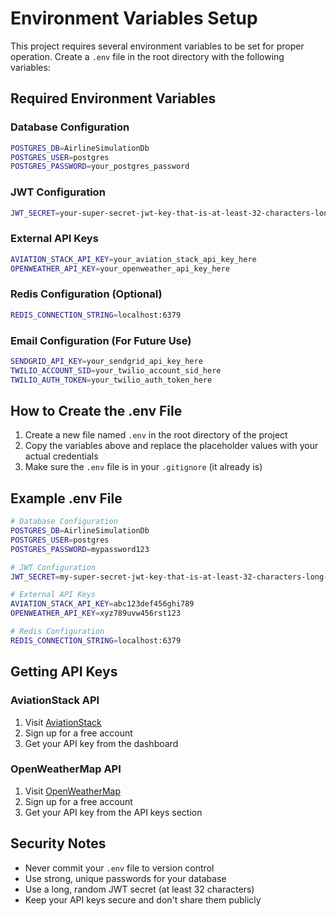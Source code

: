 # Environment Variables Setup

This project requires several environment variables to be set for proper operation. Create a `.env` file in the root directory with the following variables:

## Required Environment Variables

### Database Configuration
```bash
POSTGRES_DB=AirlineSimulationDb
POSTGRES_USER=postgres
POSTGRES_PASSWORD=your_postgres_password
```

### JWT Configuration
```bash
JWT_SECRET=your-super-secret-jwt-key-that-is-at-least-32-characters-long
```

### External API Keys
```bash
AVIATION_STACK_API_KEY=your_aviation_stack_api_key_here
OPENWEATHER_API_KEY=your_openweather_api_key_here
```

### Redis Configuration (Optional)
```bash
REDIS_CONNECTION_STRING=localhost:6379
```

### Email Configuration (For Future Use)
```bash
SENDGRID_API_KEY=your_sendgrid_api_key_here
TWILIO_ACCOUNT_SID=your_twilio_account_sid_here
TWILIO_AUTH_TOKEN=your_twilio_auth_token_here
```

## How to Create the .env File

1. Create a new file named `.env` in the root directory of the project
2. Copy the variables above and replace the placeholder values with your actual credentials
3. Make sure the `.env` file is in your `.gitignore` (it already is)

## Example .env File

```bash
# Database Configuration
POSTGRES_DB=AirlineSimulationDb
POSTGRES_USER=postgres
POSTGRES_PASSWORD=mypassword123

# JWT Configuration
JWT_SECRET=my-super-secret-jwt-key-that-is-at-least-32-characters-long-for-security

# External API Keys
AVIATION_STACK_API_KEY=abc123def456ghi789
OPENWEATHER_API_KEY=xyz789uvw456rst123

# Redis Configuration
REDIS_CONNECTION_STRING=localhost:6379
```

## Getting API Keys

### AviationStack API
1. Visit [AviationStack](https://aviationstack.com/)
2. Sign up for a free account
3. Get your API key from the dashboard

### OpenWeatherMap API
1. Visit [OpenWeatherMap](https://openweathermap.org/api)
2. Sign up for a free account
3. Get your API key from the API keys section

## Security Notes

- Never commit your `.env` file to version control
- Use strong, unique passwords for your database
- Use a long, random JWT secret (at least 32 characters)
- Keep your API keys secure and don't share them publicly
